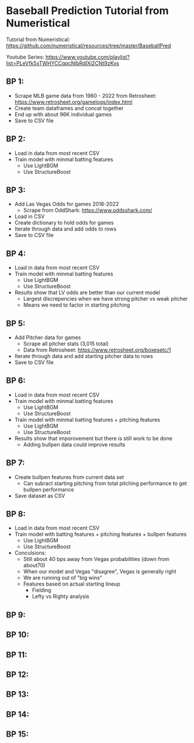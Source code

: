 # Baseball Prediction Tutorial from Numeristical


Tutorial from Numeristical: https://github.com/numeristical/resources/tree/master/BaseballPred

Youtube Series: https://www.youtube.com/playlist?list=PLeVfk5xTWHYCCqpcNlbRdIXi2CNt9zKvs



## BP 1:

- Scrape MLB game data from 1980 - 2022 from Retrosheet: https://www.retrosheet.org/gamelogs/index.html
- Create team dataframes and concat together
- End up with about 96K individual games
- Save to CSV file


## BP 2:

- Load in data from most recent CSV
- Train model with minmal batting features
	- Use LightBGM
	- Use StructureBoost


## BP 3:

- Add Las Vegas Odds for games 2018-2022
	- Scrape from OddShark: https://www.oddsshark.com/
- Load in CSV 
- Create dictionary to hold odds for games
- Iterate through data and add odds to rows
- Save to CSV file


## BP 4:
- Load in data from most recent CSV
- Train model with minmal batting features
	- Use LightBGM
	- Use StructureBoost
- Results show that LV odds are better than our current model
	- Largest discrepencies when we have strong pitcher vs weak pitcher
	- Means we need to factor in starting pitching


## BP 5:

- Add Pitcher data for games
	- Scrape all pitcher stats (3,015 total)
	- Data from Retrosheet: https://www.retrosheet.org/boxesetc/1
- Iterate through data and add starting pitcher data to rows
- Save to CSV file



## BP 6:

- Load in data from most recent CSV
- Train model with minmal batting features
	- Use LightBGM
	- Use StructureBoost
- Train model with minmal batting features + pitching features
	- Use LightBGM
	- Use StructureBoost
- Results show that imporovement but there is still work to be done
	- Adding bullpen data could improve results

## BP 7:

- Create bullpen features from current data set
	- Can subract starting pitching from total pitching performance to get 
	bullpen performance
- Save dataset as CSV


## BP 8:

- Load in data from most recent CSV
 - Train model with batting features + pitching features +
 bullpen features
	- Use LightBGM
	- Use StructureBoost
- Conculsions:
	- Still about 40 bps away from Vegas probabilities (down from about70)
	- When our model and Vegas "disagree", Vegas is generally right
	- We are running out of "big wins"
	- Features based on actual starting lineup
		- Fielding
		- Lefty vs Righty analysis


## BP 9:


## BP 10:


## BP 11:


## BP 12:


## BP 13:


## BP 14:


## BP 15:



